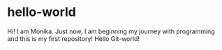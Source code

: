 # hello-world
Hi!  I am Monika.
Just now, I am beginning my journey with programming and this is my first repository! 
Hello Git-world!
